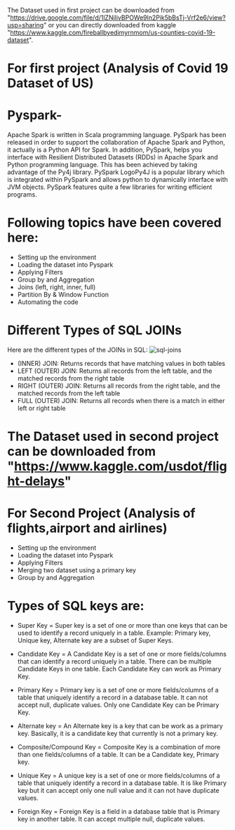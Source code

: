The Dataset used in first project can be downloaded from "https://drive.google.com/file/d/1lZNjlivBPOWe9ln2Pik5bBsTj-Vrf2e6/view?usp=sharing" or you can directly downloaded from kaggle "https://www.kaggle.com/fireballbyedimyrnmom/us-counties-covid-19-dataset".
# For first project (Analysis of Covid 19 Dataset of US)
# Pyspark-
Apache Spark is written in Scala programming language. PySpark has been released in order to support the collaboration of Apache Spark and Python, it actually is a Python API for Spark. In addition, PySpark, helps you interface with Resilient Distributed Datasets (RDDs) in Apache Spark and Python programming language. This has been achieved by taking advantage of the Py4j library. PySpark LogoPy4J is a popular library which is integrated within PySpark and allows python to dynamically interface with JVM objects. PySpark features quite a few libraries for writing efficient programs.
# Following topics have been covered here:
* Setting up the environment
* Loading the dataset into Pyspark
* Applying Filters
* Group by and Aggregation
* Joins (left, right, inner, full)
* Partition By & Window Function
* Automating the code
# Different Types of SQL JOINs
Here are the different types of the JOINs in SQL:
![sql-joins](https://user-images.githubusercontent.com/41945372/113957252-7f87d480-983c-11eb-88c7-5a8ce259ac96.png)
* (INNER) JOIN: Returns records that have matching values in both tables
* LEFT (OUTER) JOIN: Returns all records from the left table, and the matched records from the right table
* RIGHT (OUTER) JOIN: Returns all records from the right table, and the matched records from the left table
* FULL (OUTER) JOIN: Returns all records when there is a match in either left or right table

# The Dataset used in second project can be downloaded from "https://www.kaggle.com/usdot/flight-delays"


# For Second Project (Analysis of flights,airport and airlines)
* Setting up the environment
* Loading the dataset into Pyspark
* Applying Filters
* Merging two dataset using a primary key
* Group by and Aggregation
# Types of SQL keys are:
 * Super Key =
Super key is a set of one or more than one keys that can be used to identify a record uniquely in a table. Example: Primary key, Unique key, Alternate key are a subset of Super Keys.

* Candidate Key =
A Candidate Key is a set of one or more fields/columns that can identify a record uniquely in a table. There can be multiple Candidate Keys in one table. Each Candidate Key can work as Primary Key.

* Primary Key =
Primary key is a set of one or more fields/columns of a table that uniquely identify a record in a database table. It can not accept null, duplicate values. Only one Candidate Key can be Primary Key.

* Alternate key =
An Alternate key is a key that can be work as a primary key. Basically, it is a candidate key that currently is not a primary key.

* Composite/Compound Key =
Composite Key is a combination of more than one fields/columns of a table. It can be a Candidate key, Primary key.

* Unique Key =
A unique key is a set of one or more fields/columns of a table that uniquely identify a record in a database table. It is like Primary key but it can accept only one null value and it can not have duplicate values. 

* Foreign Key =
Foreign Key is a field in a database table that is Primary key in another table. It can accept multiple null, duplicate values. 
